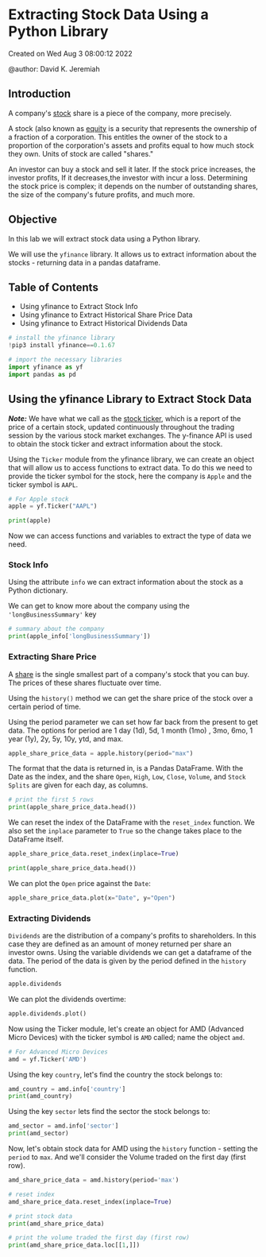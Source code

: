 # **Extracting Stock Data Using a Python Library**
Created on Wed Aug 3 08:00:12 2022

@author: David K. Jeremiah

## **Introduction**
A company's [stock](https://www.investopedia.com/terms/s/stock.asp) share is a piece of the company, more precisely.

A stock (also known as [equity](https://www.investopedia.com/terms/e/equity.asp#:~:text=Equity%20represents%20the%20value%20that,debts%20associated%20with%20that%20asset) is a security that represents the ownership of a fraction of a corporation. This entitles the owner of the stock to a proportion of the corporation's assets and profits equal to how much stock they own. Units of stock are called "shares."

An investor can buy a stock and sell it later. If the stock price increases, the investor profits, If it decreases,the investor with incur a loss. Determining the stock price is complex; it depends on the number of outstanding shares, the size of the company's future profits, and much more.

## **Objective**
In this lab we will extract stock data using a Python library. 

We will use the `yfinance` library. It allows us to extract information about the stocks - returning data in a pandas dataframe.

## **Table of Contents**
* Using yfinance to Extract Stock Info
* Using yfinance to Extract Historical Share Price Data
* Using yfinance to Extract Historical Dividends Data

```py
# install the yfinance library
!pip3 install yfinance==0.1.67
```

```py
# import the necessary libraries
import yfinance as yf
import pandas as pd
```

## **Using the yfinance Library to Extract Stock Data**
***Note:*** We have what we call as the [stock ticker](https://www.investopedia.com/ask/answers/12/what-is-a-stock-ticker.asp#:~:text=A%20stock%20ticker%20is%20a,movement%20is%20up%20or%20down), which is a report of the price of a certain stock, updated continuously throughout the trading session by the various stock market exchanges. The y-finance API is used to obtain the stock ticker and extract information about the stock. 

Using the `Ticker` module from the yfinance library, we can create an object that will allow us to access functions to extract data. To do this we need to provide the ticker symbol for the stock, here the company is `Apple` and the ticker symbol is `AAPL`.

```py
# For Apple stock
apple = yf.Ticker("AAPL")

print(apple)
```

Now we can access functions and variables to extract the type of data we need.

### **Stock Info**
Using the attribute `info` we can extract information about the stock as a Python dictionary.

We can get to know more about the company using the `'longBusinessSummary'` key

```py
# summary about the company
print(apple_info['longBusinessSummary'])
```

### **Extracting Share Price**
A [share](https://www.investopedia.com/terms/s/shares.asp) is the single smallest part of a company's stock that you can buy. The prices of these shares fluctuate over time. 

Using the `history()` method we can get the share price of the stock over a certain period of time. 

Using the period parameter we can set how far back from the present to get data. The options for period are 1 day (1d), 5d, 1 month (1mo) , 3mo, 6mo, 1 year (1y), 2y, 5y, 10y, ytd, and max.

```py
apple_share_price_data = apple.history(period="max")
```

The format that the data is returned in, is a Pandas DataFrame. With the Date as the index, and the share `Open`, `High`, `Low`, `Close`, `Volume`, and `Stock Splits` are given for each day, as columns.

```py
# print the first 5 rows
print(apple_share_price_data.head())
```

We can reset the index of the DataFrame with the `reset_index` function. We also set the `inplace` parameter to `True` so the change takes place to the DataFrame itself.

```py
apple_share_price_data.reset_index(inplace=True)

print(apple_share_price_data.head())
```

We can plot the `Open` price against the `Date`:

```py
apple_share_price_data.plot(x="Date", y="Open")
```

### **Extracting Dividends**
`Dividends` are the distribution of a company's profits to shareholders. In this case they are defined as an amount of money returned per share an investor owns. Using the variable dividends we can get a dataframe of the data. The period of the data is given by the period defined in the `history` function.

```py
apple.dividends
```

We can plot the dividends overtime:

```py
apple.dividends.plot()
```

Now using the Ticker module, let's create an object for AMD (Advanced Micro Devices) with the ticker symbol is `AMD` called; name the object `amd`.

```py
# For Advanced Micro Devices
amd = yf.Ticker('AMD')
```

Using the key `country`, let's find the country the stock belongs to:

```py
amd_country = amd.info['country']
print(amd_country)
```

Using the key `sector` lets find the sector the stock belongs to:

```py
amd_sector = amd.info['sector']
print(amd_sector)
```

Now, let's obtain stock data for AMD using the `history` function - setting the `period` to `max`. And we'll consider the Volume traded on the first day (first row).

```py
amd_share_price_data = amd.history(period='max')

# reset index
amd_share_price_data.reset_index(inplace=True)

# print stock data
print(amd_share_price_data)

# print the volume traded the first day (first row)
print(amd_share_price_data.loc[[1,]])
```